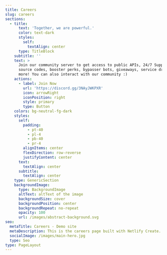 ```yaml
---
title: Careers
slug: careers
sections:
  - title:
      text: 'Together, we are powerful.'
      color: text-dark
      styles:
        self:
          textAlign: center
      type: TitleBlock
    subtitle: ''
    text: >
      Join our community server to get access to public APIs, 24/7 Support,
      source codes, booster perks, bypasser bots, giveaways, service drops, and
      more! You can also interact with our community :)
    actions:
      - label: Join Now
        url: 'https://discord.gg/3NAyJWKPXR'
        icon: arrowRight
        iconPosition: right
        style: primary
        type: Button
    colors: bg-neutral-fg-dark
    styles:
      self:
        padding:
          - pt-40
          - pl-4
          - pb-40
          - pr-4
        alignItems: center
        flexDirection: row-reverse
        justifyContent: center
      text:
        textAlign: center
      subtitle:
        textAlign: center
    type: GenericSection
    backgroundImage:
      type: BackgroundImage
      altText: altText of the image
      backgroundSize: cover
      backgroundPosition: center
      backgroundRepeat: no-repeat
      opacity: 100
      url: /images/abstract-background.svg
seo:
  metaTitle: Careers - Demo site
  metaDescription: This is the careers page built with Netlify Create.
  socialImage: /images/main-hero.jpg
  type: Seo
type: PageLayout
---
```

